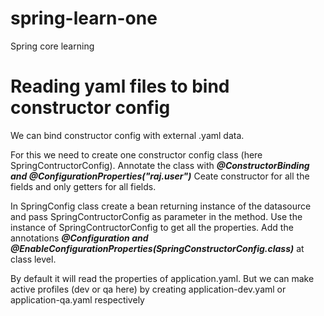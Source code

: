 # spring-learn-one
Spring core learning

Reading yaml files to bind constructor config
======================================================

We can bind constructor config with external .yaml data. 

For this we need to create one constructor config class (here SpringContructorConfig). Annotate the class with **_@ConstructorBinding and @ConfigurationProperties("raj.user")_**
Ceate constructor for all the fields and only getters for all fields.

In SpringConfig class create a bean returning instance of the datasource and pass  SpringContructorConfig as parameter in the 
method. Use the instance of SpringContructorConfig to get all the properties. Add the annotations **_@Configuration and 
@EnableConfigurationProperties(SpringConstructorConfig.class)_** at class level.

By default it will read the properties of application.yaml. But we can make active profiles (dev or qa here) by creating application-dev.yaml or application-qa.yaml respectively

